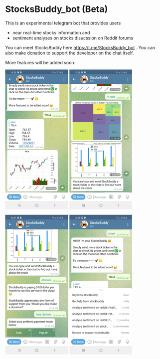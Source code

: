 # StocksBuddy_bot (Beta)

This is an experimental telegram bot that provides users 
- near real-time stocks information and 
- sentiment analyses on stocks disucssion on Reddit forums

You can meet StocksBuddy here https://t.me/StocksBuddy_bot . You can also make donation to support the developer on the chat itself.

More features will be added soon.

<img src="https://raw.githubusercontent.com/yapfung/StocksBuddy_bot/main/Screenshot1.jpg" alt="drawing" width="40%"/> <img src="https://raw.githubusercontent.com/yapfung/StocksBuddy_bot/main/Screenshot2.jpg" alt="drawing" width="40%"/>

<img src="https://raw.githubusercontent.com/yapfung/StocksBuddy_bot/main/Screenshot3.jpg" alt="drawing" width="40%"/> <img src="https://raw.githubusercontent.com/yapfung/StocksBuddy_bot/main/Screenshot4.jpg" alt="drawing" width="40%"/>

